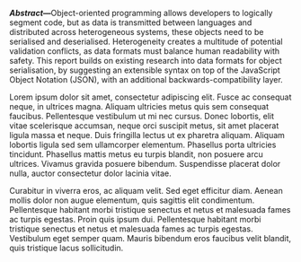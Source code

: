 <b><i>Abstract—</i></b>Object-oriented programming allows developers to logically segment code, but as data is transmitted between languages and distributed across heterogeneous systems, these objects need to be serialised and deserialised. Heterogeneity creates a multitude of potential validation conflicts, as data formats must balance human readability with safety. This report builds on existing research into data formats for object serialisation, by suggesting an extensible syntax on top of the JavaScript Object Notation (JSON), with an additional backwards-compatibility layer.

Lorem ipsum dolor sit amet, consectetur adipiscing elit. Fusce ac consequat neque, in ultrices magna. Aliquam ultricies metus quis sem consequat faucibus. Pellentesque vestibulum ut mi nec cursus. Donec lobortis, elit vitae scelerisque accumsan, neque orci suscipit metus, sit amet placerat ligula massa et neque. Duis fringilla lectus ut ex pharetra aliquam. Aliquam lobortis ligula sed sem ullamcorper elementum. Phasellus porta ultricies tincidunt. Phasellus mattis metus eu turpis blandit, non posuere arcu ultrices. Vivamus gravida posuere bibendum. Suspendisse placerat dolor nulla, auctor consectetur dolor lacinia vitae.

Curabitur in viverra eros, ac aliquam velit. Sed eget efficitur diam. Aenean mollis dolor non augue elementum, quis sagittis elit condimentum. Pellentesque habitant morbi tristique senectus et netus et malesuada fames ac turpis egestas. Proin quis ipsum dui. Pellentesque habitant morbi tristique senectus et netus et malesuada fames ac turpis egestas. Vestibulum eget semper quam. Mauris bibendum eros faucibus velit blandit, quis tristique lacus sollicitudin.

<br>

